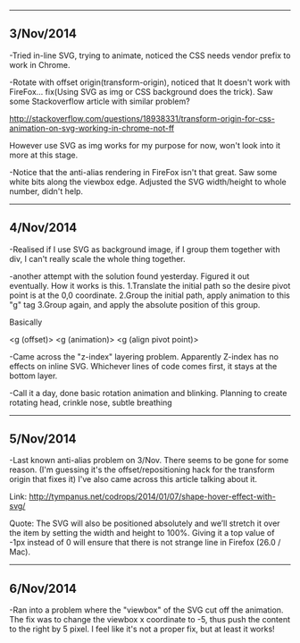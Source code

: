 -------------------------------------------
3/Nov/2014
------------------------------------------- 
-Tried in-line SVG, trying to animate, noticed the CSS needs vendor prefix to work in Chrome.
 
-Rotate with offset origin(transform-origin), noticed that It doesn't work with FireFox... fix(Using SVG as img or CSS background does the trick). Saw some Stackoverflow article with similar problem? 

http://stackoverflow.com/questions/18938331/transform-origin-for-css-animation-on-svg-working-in-chrome-not-ff

However use SVG as img works for my purpose for now, won't look into it more at this stage.

-Notice that the anti-alias rendering in FireFox isn't that great. Saw some white bits along the viewbox edge. Adjusted the SVG width/height to whole number, didn't help.

-------------------------------------------
4/Nov/2014
-------------------------------------------
-Realised if I use SVG as background image, if I group them together with div, I can't really scale the whole thing together.

-another attempt with the solution found yesterday. Figured it out eventually. How it works is this. 
1.Translate the initial path so the desire pivot point is at the 0,0 coordinate.
2.Group the initial path, apply animation to this "g" tag
3.Group again, and apply the absolute position of this group.

Basically

<g (offset)>
	<g (animation)>
		<g (align pivot point)>
		</g>
	</g>
</g>

-Came across the "z-index" layering problem. Apparently Z-index has no effects on inline SVG. Whichever lines of code comes first, it stays at the bottom layer.

-Call it a day, done basic rotation animation and blinking. Planning to create rotating head, crinkle nose, subtle breathing

-------------------------------------------
5/Nov/2014
-------------------------------------------
-Last known anti-alias problem on 3/Nov. There seems to be gone for some reason. (I'm guessing it's the offset/repositioning hack for the transform origin that fixes it) I've also came across this article talking about it.

Link:
http://tympanus.net/codrops/2014/01/07/shape-hover-effect-with-svg/

Quote:
The SVG will also be positioned absolutely and we’ll stretch it over the item by setting the width and height to 100%. Giving it a top value of -1px instead of 0 will ensure that there is not strange line in Firefox (26.0 / Mac).

-------------------------------------------
6/Nov/2014
-------------------------------------------
-Ran into a problem where the "viewbox" of the SVG cut off the animation. The fix was to change the viewbox x coordinate to -5, thus push the content to the right by 5 pixel. I feel like it's not a proper fix, but at least it works!
